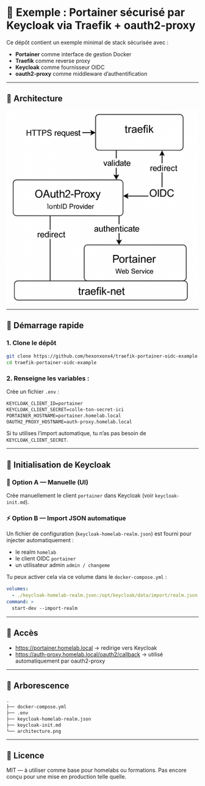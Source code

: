# 🔐 Exemple : Portainer sécurisé par Keycloak via Traefik + oauth2-proxy

Ce dépôt contient un exemple minimal de stack sécurisée avec :

- **Portainer** comme interface de gestion Docker
- **Traefik** comme reverse proxy
- **Keycloak** comme fournisseur OIDC
- **oauth2-proxy** comme middleware d’authentification

---

## 📐 Architecture

![Architecture](./architecture.png)

---

## 🚀 Démarrage rapide

### 1. Clone le dépôt

```bash
git clone https://github.com/hexonxonx4/traefik-portainer-oidc-example.git
cd traefik-portainer-oidc-example
```

### 2. Renseigne les variables :

Crée un fichier `.env` :

```env
KEYCLOAK_CLIENT_ID=portainer
KEYCLOAK_CLIENT_SECRET=colle-ton-secret-ici
PORTAINER_HOSTNAME=portainer.homelab.local
OAUTH2_PROXY_HOSTNAME=auth-proxy.homelab.local
```

Si tu utilises l’import automatique, tu n’as pas besoin de `KEYCLOAK_CLIENT_SECRET`.

---

## 🔁 Initialisation de Keycloak

### 🔧 Option A — Manuelle (UI)

Crée manuellement le client `portainer` dans Keycloak (voir `keycloak-init.md`).

### ⚡ Option B — Import JSON automatique

Un fichier de configuration (`keycloak-homelab-realm.json`) est fourni pour injecter automatiquement :

- le realm `homelab`
- le client OIDC `portainer`
- un utilisateur admin `admin / changeme`

Tu peux activer cela via ce volume dans le `docker-compose.yml` :

```yaml
volumes:
  - ./keycloak-homelab-realm.json:/opt/keycloak/data/import/realm.json:ro
command: >
  start-dev --import-realm
```

---

## 🔐 Accès

- https://portainer.homelab.local → redirige vers Keycloak
- https://auth-proxy.homelab.local/oauth2/callback → utilisé automatiquement par oauth2-proxy

---

## 📁 Arborescence

```
.
├── docker-compose.yml
├── .env
├── keycloak-homelab-realm.json
├── keycloak-init.md
└── architecture.png
```

---

## 📜 Licence

MIT — à utiliser comme base pour homelabs ou formations. Pas encore conçu pour une mise en production telle quelle.
